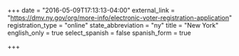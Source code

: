 +++
date = "2016-05-09T17:13:13-04:00"
external_link = "https://dmv.ny.gov/org/more-info/electronic-voter-registration-application"
registration_type = "online"
state_abbreviation = "ny"
title = "New York"
english_only = true
select_spanish = false
spanish_form = true

+++
